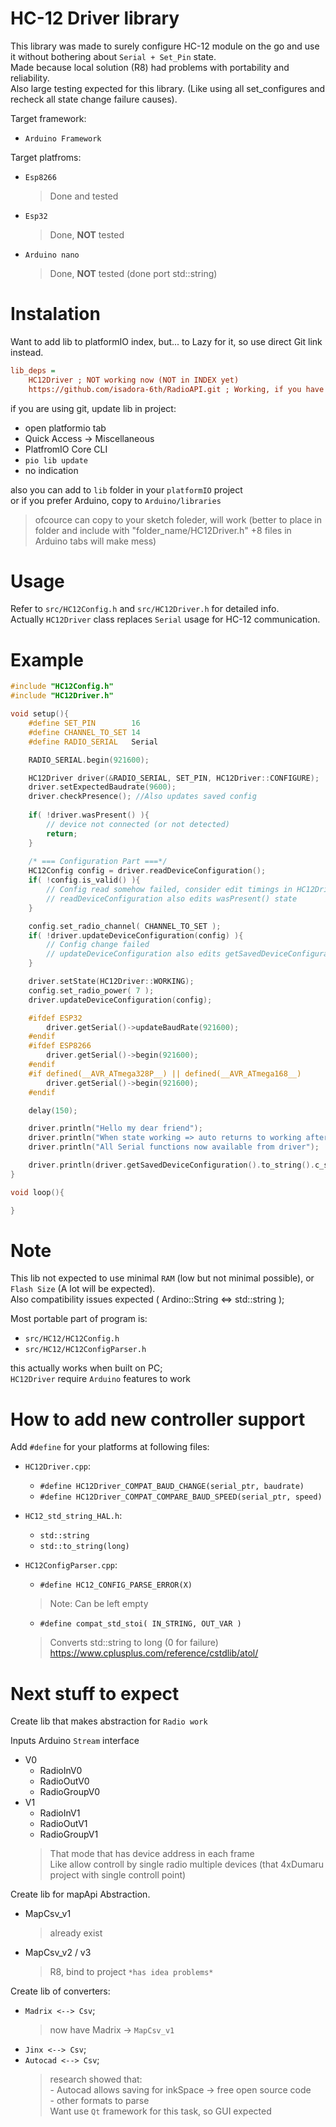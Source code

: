 # HC-12 Driver library

This library was made to surely configure HC-12 module on the go and use it without bothering about `Serial + Set_Pin` state.  
Made because local solution (R8) had problems with portability and reliability.  
Also large testing expected for this library. (Like using all set_configures and recheck all state change failure causes).

Target framework:  
- `Arduino Framework`

Target platfroms:
- `Esp8266`
    > Done and tested
- `Esp32`
    > Done, **NOT** tested
- `Arduino nano`
    > Done, **NOT** tested (done port std::string)

# Instalation

Want to add lib to platformIO index, but... to Lazy for it, so use direct Git link instead.
```ini
lib_deps = 
    HC12Driver ; NOT working now (NOT in INDEX yet)
    https://github.com/isadora-6th/RadioAPI.git ; Working, if you have access to repo
```
if you are using git, update lib in project:
 - open platformio tab
 - Quick Access -> Miscellaneous
 - PlatfromIO Core CLI
 - `pio lib update`
 - no indication  

also you can add to `lib` folder in your `platformIO` project  
or if you prefer Arduino, copy to `Arduino/libraries`  
> ofcource can copy to your sketch foleder, will work (better to place in folder and include with "folder_name/HC12Driver.h" +8 files in Arduino tabs will make mess)

# Usage
Refer to `src/HC12Config.h` and `src/HC12Driver.h` for detailed info.  
Actually `HC12Driver` class replaces `Serial` usage for HC-12 communication.


# Example

```cpp
#include "HC12Config.h"
#include "HC12Driver.h"

void setup(){
    #define SET_PIN        16
    #define CHANNEL_TO_SET 14
    #define RADIO_SERIAL   Serial

    RADIO_SERIAL.begin(921600);

    HC12Driver driver(&RADIO_SERIAL, SET_PIN, HC12Driver::CONFIGURE);
    driver.setExpectedBaudrate(9600);
    driver.checkPresence(); //Also updates saved config
    
    if( !driver.wasPresent() ){
        // device not connected (or not detected)
        return;
    }
 
    /* === Configuration Part ===*/
    HC12Config config = driver.readDeviceConfiguration();
    if( !config.is_valid() ){
        // Config read somehow failed, consider edit timings in HC12Driver.cpp
        // readDeviceConfiguration also edits wasPresent() state
    }

    config.set_radio_channel( CHANNEL_TO_SET );
    if( !driver.updateDeviceConfiguration(config) ){
        // Config change failed
        // updateDeviceConfiguration also edits getSavedDeviceConfiguration() state on success
    }

    driver.setState(HC12Driver::WORKING);
    config.set_radio_power( 7 );
    driver.updateDeviceConfiguration(config);

    #ifdef ESP32
        driver.getSerial()->updateBaudRate(921600);
    #endif
    #ifdef ESP8266
        driver.getSerial()->begin(921600);
    #endif
    #if defined(__AVR_ATmega328P__) || defined(__AVR_ATmega168__)
        driver.getSerial()->begin(921600);
    #endif

    delay(150);

    driver.println("Hello my dear friend");
    driver.println("When state working => auto returns to working after update");   
    driver.println("All Serial functions now available from driver");

    driver.println(driver.getSavedDeviceConfiguration().to_string().c_str());    
}

void loop(){

}
```

# Note
This lib not expected to use minimal `RAM` (low but not minimal possible), or `Flash Size` (A lot will be expected).  
Also compatibility issues expected ( Ardino::String <=> std::string );

Most portable part of program is:
- `src/HC12/HC12Config.h`
- `src/HC12/HC12ConfigParser.h`  

this actually works when built on PC;  
`HC12Driver` require `Arduino` features to work

# How to add new controller support
  
Add `#define` for your platforms at following files:

- `HC12Driver.cpp`:  
    - `#define HC12Driver_COMPAT_BAUD_CHANGE(serial_ptr, baudrate)`
    - `#define HC12Driver_COMPAT_COMPARE_BAUD_SPEED(serial_ptr, speed)`

- `HC12_std_string_HAL.h`:
    - `std::string`
    - `std::to_string(long)`
 
- `HC12ConfigParser.cpp`:
    - `#define HC12_CONFIG_PARSE_ERROR(X)`
    > Note: Can be left empty
    - `#define compat_std_stoi( IN_STRING, OUT_VAR )`
    > Converts std::string to long (0 for failure)  
    https://www.cplusplus.com/reference/cstdlib/atol/

# Next stuff to expect
Create lib that makes abstraction for `Radio work`

Inputs Arduino `Stream` interface
- V0
    - RadioInV0
    - RadioOutV0
    - RadioGroupV0
- V1
    - RadioInV1
    - RadioOutV1
    - RadioGroupV1
    > That mode that has device address in each frame  
      Like allow controll by single radio multiple devices
      (that 4xDumaru project with single controll point)  

Create lib for mapApi Abstraction.
- MapCsv_v1 
    > already exist
- MapCsv_v2 / v3
    > R8, bind to project `*has idea problems*`  

Create lib of converters: 
- `Madrix <--> Csv`;
    > now have Madrix -> `MapCsv_v1`
- `Jinx <--> Csv`;  
- `Autocad <--> Csv`;
    > research showed that:  
        - Autocad allows saving for inkSpace -> free open source code  
        - other formats to parse  
        Want use `Qt` framework for this task, so GUI expected